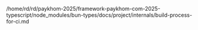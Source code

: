 /home/rd/rd/paykhom-2025/framework-paykhom-com-2025-typescript/node_modules/bun-types/docs/project/internals/build-process-for-ci.md